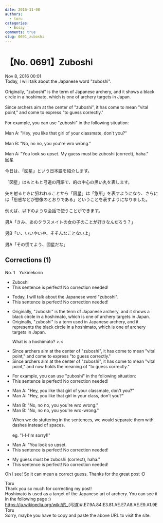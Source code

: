 ```yaml
---
date: 2016-11-08
authors:
  - toru
categories:
  - Essay
comments: true
slug: 0691_zuboshi
---
```


# 【No. 0691】Zuboshi
<div class="date">Nov 8, 2016 00:01</div>
<div id="post"><div id="body_show_ori">
Today, I will talk about the Japanese word "zuboshi".<br/><br/>Originally, "zuboshi" is the term of Japanese archery, and it shows a black circle in a hoshimato, which is one of archery targets in Japan.<br/><br/>Since archers aim at the center of "zuboshi", it has come to mean "vital point," and come to express "to guess correctly." <br/><br/>For example, you can use "zuboshi" in the following situation:<br/><br/>Man A: "Hey, you like that girl of your classmate, don't you?"<br/><br/>Man B: "No, no no, you you're wro wrong."<br/><br/>Man A: "You look so upset. My guess must be zuboshi (correct), haha."
</div></div>

<!-- more -->

<div id="post_ja"><div id="body_show_mo">
図星<br/><br/>今日は、「図星」という日本語を紹介します。<br/><br/>「図星」はもともと弓道の用語で、的の中心の黒い丸を表します。<br/><br/>矢を射るときに狙われることから「図星」は「急所」を表すようになり、さらには「思惑などが想像のとおりである」ということを表すようになりました。<br/><br/>例えば、以下のような会話で使うことができます。<br/><br/>男A「きみ、あのクラスメイトの女の子のことが好きなんだろう？」<br/><br/>男B「い、いいやいや、そそんなことないよ」<br/><br/>男A「その慌てよう、図星だな」
</div></div>

## Corrections (1)
<div id="block"><div class="first_name"> No. 1　<span class="just_name">Yukinekorin</span></div><div id="block2">
<ul class="correction_field">
<li class="incorrect">Zuboshi</li>
<li class="corrected perfect">This sentence is perfect! No correction needed!</li>
</ul>
<ul class="correction_field">
<li class="incorrect">Today, I will talk about the Japanese word "zuboshi".</li>
<li class="corrected perfect">This sentence is perfect! No correction needed!</li>
</ul>
<ul class="correction_field">
<li class="incorrect">Originally, "zuboshi" is the term of Japanese archery, and it shows a black circle in a hoshimato, which is one of archery targets in Japan.</li>
<li class="corrected correct">
Originally, "zuboshi" is <span class="f_blue">a </span>term <span class="f_blue">used in </span>Japanese archery, and it <span class="f_blue">represents the</span> <span class="f_red">black circle in a hoshimato</span>, which is one of archery targets in Japan.
<p class="correction_comment">What is a hoshimato? &gt;.&lt;</p>
</li>
</ul>
<ul class="correction_field">
<li class="incorrect">Since archers aim at the center of "zuboshi", it has come to mean "vital point," and come to express "to guess correctly." </li>
<li class="corrected correct">
Since archers aim at the center of "zuboshi", it has come to mean "vital point," and<span class="f_blue"> now holds the meaning of </span>"to guess correctly." 
</li>
</ul>
<ul class="correction_field">
<li class="incorrect">For example, you can use "zuboshi" in the following situation:</li>
<li class="corrected perfect">This sentence is perfect! No correction needed!</li>
</ul>
<ul class="correction_field">
<li class="incorrect">Man A: "Hey, you like that girl of your classmate, don't you?"</li>
<li class="corrected correct">
Man A: "Hey, you like that girl <span class="f_blue">in your class</span>, don't you?"
</li>
</ul>
<ul class="correction_field">
<li class="incorrect">Man B: "No, no no, you you're wro wrong."</li>
<li class="corrected correct">
Man B: "No, no no, you you're wro<span class="f_blue">-</span>wrong."
<p class="correction_comment">When we do stuttering in the sentences, we would separate them with dashes instead of spaces.<br/><br/>eg. "I-I-I'm sorry!!"</p>
</li>
</ul>
<ul class="correction_field">
<li class="incorrect">Man A: "You look so upset.</li>
<li class="corrected perfect">This sentence is perfect! No correction needed!</li>
</ul>
<ul class="correction_field">
<li class="incorrect">My guess must be zuboshi (correct), haha."</li>
<li class="corrected perfect">This sentence is perfect! No correction needed!</li>
</ul>
<p class="comment_small">
 Oh I see! So it can mean a correct guess. Thanks for the great post :D
</p>

</div><div class="name"><span class="just_name">Toru</span><br>
Thank you so much for correcting my post!<br/>Hoshimato is used as a target of the Japanese art of archery. You can see it in the following page :)<br/><a href="https://ja.wikipedia.org/wiki/的_" target="_blank">https://ja.wikipedia.org/wiki/的_</a>(弓道)#.E7.9A.84.E3.81.AE.E7.A8.AE.E9.A1.9E
</div>
<div class="name"><span class="just_name">Toru</span><br>
Sorry, maybe you have to copy and paste the above URL to visit the site.
</div>
</div>
